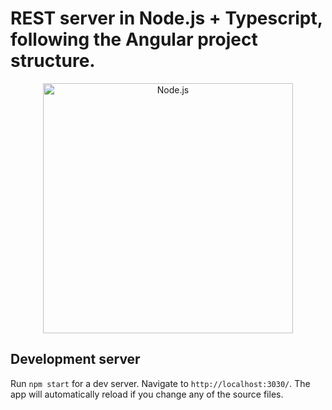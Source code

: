 # REST server in Node.js + Typescript, following the Angular project structure.
<p align="center">
  <a href="https://nodejs.org/">
    <img
      alt="Node.js"
      src="https://nodejs.org/static/images/logo-light.svg"
      width="400"
    />
  </a>
</p>

## Development server

Run `npm start` for a dev server. Navigate to `http://localhost:3030/`. The app will automatically reload if you change any of the source files.
